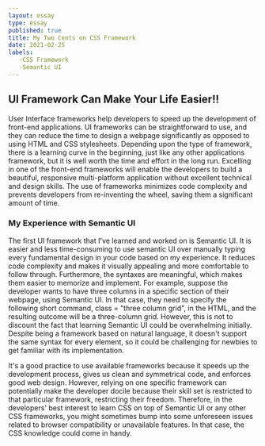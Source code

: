 ```yaml
---
layout: essay
type: essay
published: true
title: My Two Cents on CSS Framework
date: 2021-02-25
labels:
   -CSS Framework
   -Semantic UI
---
```

## UI Framework Can Make Your Life Easier!!
   User Interface frameworks help developers to speed up the development of front-end applications. UI frameworks can be straightforward to use, and they can reduce the time to design a webpage significantly as opposed to using HTML and CSS stylesheets. Depending upon the type of framework, there is a learning curve in the beginning, just like any other applications framework, but it is well worth the time and effort in the long run. Excelling in one of the front-end frameworks will enable the developers to build a beautiful, responsive multi-platform application without excellent technical and design skills. The use of frameworks minimizes code complexity and prevents developers from re-inventing the wheel, saving them a significant amount of time.
    
### My Experience with Semantic UI

  The first UI framework that I've learned and worked on is Semantic UI. It is easier and less time-consuming to use semantic UI over manually typing every fundamental design in your code based on my experience. It reduces code complexity and makes it visually appealing and more comfortable to follow through. Furthermore, the syntaxes are meaningful, which makes them easier to memorize and implement. For example, suppose the developer wants to have three columns in a specific section of their webpage, using Semantic UI. In that case, they need to specify the following short command, class = "three column grid", in the HTML, and the resulting outcome will be a three-column grid. However, this is not to discount the fact that learning Semantic UI could be overwhelming initially. Despite being a framework based on natural language, it doesn't support the same syntax for every element, so it could be challenging for newbies to get familiar with its implementation. 
     
 
 It's a good practice to use available frameworks because it speeds up the development process, gives us clean and symmetrical code, and enforces good web design. However, relying on one specific framework can potentially make the developer docile because their skill set is restricted to that particular framework, restricting their freedom.  Therefore, in the developers' best interest to learn CSS on top of Semantic UI or any other CSS frameworks, you might sometimes bump into some unforeseen issues related to browser compatibility or unavailable features. In that case, the CSS knowledge could come in handy.
